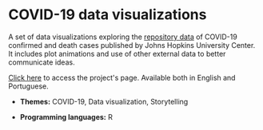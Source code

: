 # COVID-19 data visualizations

A set of data visualizations exploring the [repository data](https://github.com/CSSEGISandData/COVID-19) of COVID-19 confirmed and death cases published by Johns Hopkins University Center. It includes plot animations and use of other external data to better communicate ideas.

[Click here](https://gabriel-msilva.github.io/covid-19) to access the project's page. Available both in English and Portuguese.

  - **Themes:** COVID-19, Data visualization, Storytelling

  - **Programming languages:** R
